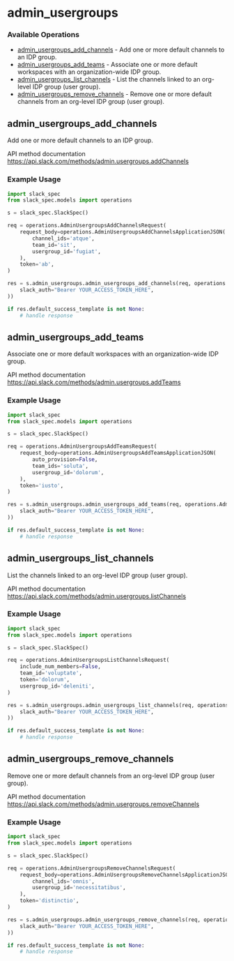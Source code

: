 # admin_usergroups

### Available Operations

* [admin_usergroups_add_channels](#admin_usergroups_add_channels) - Add one or more default channels to an IDP group.
* [admin_usergroups_add_teams](#admin_usergroups_add_teams) - Associate one or more default workspaces with an organization-wide IDP group.
* [admin_usergroups_list_channels](#admin_usergroups_list_channels) - List the channels linked to an org-level IDP group (user group).
* [admin_usergroups_remove_channels](#admin_usergroups_remove_channels) - Remove one or more default channels from an org-level IDP group (user group).

## admin_usergroups_add_channels

Add one or more default channels to an IDP group.

API method documentation
<https://api.slack.com/methods/admin.usergroups.addChannels>

### Example Usage

```python
import slack_spec
from slack_spec.models import operations

s = slack_spec.SlackSpec()

req = operations.AdminUsergroupsAddChannelsRequest(
    request_body=operations.AdminUsergroupsAddChannelsApplicationJSON(
        channel_ids='atque',
        team_id='sit',
        usergroup_id='fugiat',
    ),
    token='ab',
)

res = s.admin_usergroups.admin_usergroups_add_channels(req, operations.AdminUsergroupsAddChannelsSecurity(
    slack_auth="Bearer YOUR_ACCESS_TOKEN_HERE",
))

if res.default_success_template is not None:
    # handle response
```

## admin_usergroups_add_teams

Associate one or more default workspaces with an organization-wide IDP group.

API method documentation
<https://api.slack.com/methods/admin.usergroups.addTeams>

### Example Usage

```python
import slack_spec
from slack_spec.models import operations

s = slack_spec.SlackSpec()

req = operations.AdminUsergroupsAddTeamsRequest(
    request_body=operations.AdminUsergroupsAddTeamsApplicationJSON(
        auto_provision=False,
        team_ids='soluta',
        usergroup_id='dolorum',
    ),
    token='iusto',
)

res = s.admin_usergroups.admin_usergroups_add_teams(req, operations.AdminUsergroupsAddTeamsSecurity(
    slack_auth="Bearer YOUR_ACCESS_TOKEN_HERE",
))

if res.default_success_template is not None:
    # handle response
```

## admin_usergroups_list_channels

List the channels linked to an org-level IDP group (user group).

API method documentation
<https://api.slack.com/methods/admin.usergroups.listChannels>

### Example Usage

```python
import slack_spec
from slack_spec.models import operations

s = slack_spec.SlackSpec()

req = operations.AdminUsergroupsListChannelsRequest(
    include_num_members=False,
    team_id='voluptate',
    token='dolorum',
    usergroup_id='deleniti',
)

res = s.admin_usergroups.admin_usergroups_list_channels(req, operations.AdminUsergroupsListChannelsSecurity(
    slack_auth="Bearer YOUR_ACCESS_TOKEN_HERE",
))

if res.default_success_template is not None:
    # handle response
```

## admin_usergroups_remove_channels

Remove one or more default channels from an org-level IDP group (user group).

API method documentation
<https://api.slack.com/methods/admin.usergroups.removeChannels>

### Example Usage

```python
import slack_spec
from slack_spec.models import operations

s = slack_spec.SlackSpec()

req = operations.AdminUsergroupsRemoveChannelsRequest(
    request_body=operations.AdminUsergroupsRemoveChannelsApplicationJSON(
        channel_ids='omnis',
        usergroup_id='necessitatibus',
    ),
    token='distinctio',
)

res = s.admin_usergroups.admin_usergroups_remove_channels(req, operations.AdminUsergroupsRemoveChannelsSecurity(
    slack_auth="Bearer YOUR_ACCESS_TOKEN_HERE",
))

if res.default_success_template is not None:
    # handle response
```

